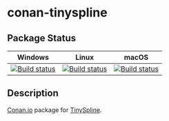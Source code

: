 # conan-tinyspline

## Package Status

| Windows | Linux | macOS |
|:-------:|:-----:|:-----:|
|[![Build status](https://ci.appveyor.com/api/projects/status/2i37184go0xv12oo/branch/testing%2F0.2.0?svg=true)](https://ci.appveyor.com/project/SpaceIm/conan-tinyspline)|[![Build status](https://github.com/SpaceIm/conan-tinyspline/workflows/.github/workflows/linux.yml/badge.svg?branch=testing%2F0.2.0)](https://github.com/SpaceIm/conan-tinyspline/actions/workflows/linux.yml?query=branch%3Atesting%2F0.2.0)|[![Build status](https://github.com/SpaceIm/conan-tinyspline/workflows/.github/workflows/macos.yml/badge.svg?branch=testing%2F0.2.0)](https://github.com/SpaceIm/conan-tinyspline/actions/workflows/macos.yml?query=branch%3Atesting%2F0.2.0)|

## Description

[Conan.io](https://conan.io) package for [TinySpline](https://github.com/msteinbeck/tinyspline).

